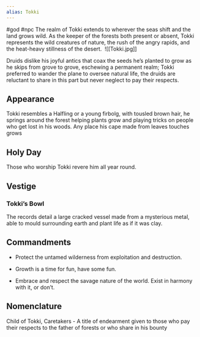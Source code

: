 ```yaml
---
alias: Tokki
---
```


#god #npc 
The realm of Tokki extends to wherever the seas shift and the land grows wild. As the keeper of the forests both present or absent, Tokki represents the wild creatures of nature, the rush of the angry rapids, and the heat-heavy stillness of the desert. 
<span class="rightimg"><span class="smallimg">![[Tokki.jpg]]</span></span>

Druids dislike his joyful antics that coax the seeds he’s planted to grow as he skips from grove to grove, eschewing a permanent realm; Tokki preferred to wander the plane to oversee natural life, the druids are reluctant to share in this part but never neglect to pay their respects.

  

## Appearance

Tokki resembles a Halfling or a young firbolg, with tousled brown hair, he springs around the forest helping plants grow and playing tricks on people who get lost in his woods. Any place his cape made from leaves touches grows

  

## Holy Day

Those who worship Tokki revere him all year round.

  
## Vestige
### Tokki’s Bowl

The records detail a large cracked vessel made from a mysterious metal, able to mould surrounding earth and plant life as if it was clay. 


## Commandments

-   Protect the untamed wilderness from exploitation and destruction.
    
-   Growth is a time for fun, have some fun.
    
-   Embrace and respect the savage nature of the world. Exist in harmony with it, or don’t.
    


## Nomenclature
Child of Tokki, Caretakers - A title of endearment given to those who pay their respects to the father of forests or who share in his bounty